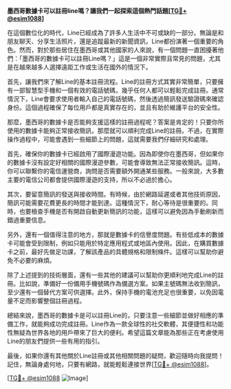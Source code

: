 **墨西哥數據卡可以註冊line嗎？讓我們一起探索這個熱門話題[[TG💪+ @esim1088](https://t.me/s/esim1088)]**

在這個數位化的時代，Line已經成為了許多人生活中不可或缺的一部分。無論是和朋友聊天、分享生活照片，還是追蹤最新的新聞資訊，Line都扮演著一個重要的角色。然而，對於那些居住在墨西哥或其他國家的人來說，有一個問題一直困擾著他們：「墨西哥的數據卡可以註冊Line嗎？」這是一個非常實際且常見的問題，尤其是在越來越多人選擇遠距工作或生活在國外的情況下。

首先，讓我們來了解Line的基本註冊流程。Line的註冊方式其實非常簡單，只要擁有一部智慧型手機和一個有效的電話號碼，幾乎任何人都可以輕鬆完成註冊。通常情況下，Line會要求使用者輸入自己的電話號碼，然後透過簡訊發送驗證碼來確認身份。這個過程確保了每位用戶都是真實存在的，並且有助於維護平台的安全性。

那麼，墨西哥的數據卡是否能夠支援這樣的註冊過程呢？答案是肯定的！只要你所使用的數據卡能夠正常接收簡訊，那麼就可以順利完成Line的註冊。不過，在實際操作過程中，可能會遇到一些細節上的問題，這就需要我們仔細研究和處理。

首先，確保你的數據卡已經啟用了國際漫遊功能。因為即使你在墨西哥，但如果你的數據卡沒有設定好相關的國際漫遊參數，可能會導致無法正常接收簡訊。這時，你可以聯繫你的電信運營商，詢問是否需要額外開通某些服務。一般來說，大多數主要的電信公司都會提供國際漫遊的支持，所以不必過於擔心。

其次，要留意簡訊的發送與接收時間。有時候，由於網路延遲或者其他技術原因，簡訊可能需要花費更長的時間才能到達。這種情況下，耐心等待是很重要的。同時，也要檢查手機是否有開啟自動更新簡訊的功能，這樣可以避免因為手動刷新而錯過重要信息。

另外，還有一個值得注意的地方，那就是數據卡的信譽度問題。有些低成本的數據卡可能會受到限制，例如只能用於特定應用程式或地區內使用。因此，在購買數據卡之前，最好先做足功課，了解該產品的具體規格和限制條件。這樣可以幫助你避免不必要的麻煩。

除了上述提到的技術層面，還有一些其他的建議可以幫助你更順利地完成Line的註冊。比如說，準備好一份備用手機號碼作為備選方案。如果主號碼無法收到簡訊，至少還有一個替代方案可供選擇。此外，保持手機的電池充足也很重要，以免因電量不足而影響整個註冊過程。

總結來說，墨西哥的數據卡是可以註冊Line的，只要注意一些細節並做好相應的準備工作，就能夠成功完成註冊。Line作為一款全球性的社交軟體，其便捷性和功能性無疑為世界各地的用戶帶來了巨大的便利。希望這篇文章能為那些正在考慮使用Line的朋友們提供一些有用的指引。

最後，如果你還有其他關於Line註冊或其他相關問題的疑問，歡迎隨時向我提問！記住，無論身處何地，只要有網路，就能輕鬆連接世界[[TG💪+ @esim1088](https://t.me/s/esim1088)]。

[[TG💪+ @esim1088](https://t.me/s/esim1088) ![Image](https://i.postimg.cc/4NQfJmqS/Snipaste-2025-05-13-00-14-12.png)]
